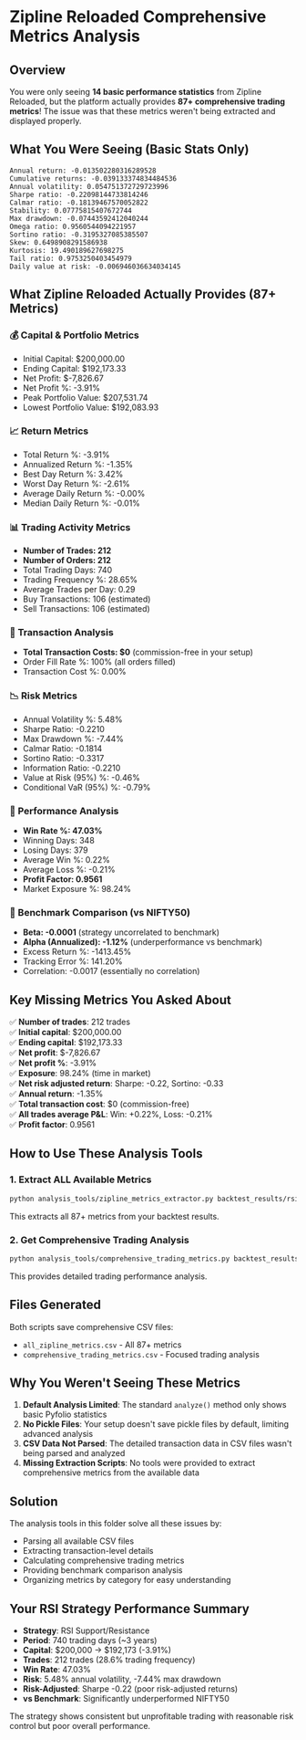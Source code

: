 # Zipline Reloaded Comprehensive Metrics Analysis

## Overview

You were only seeing **14 basic performance statistics** from Zipline Reloaded, but the platform actually provides **87+ comprehensive trading metrics**! The issue was that these metrics weren't being extracted and displayed properly.

## What You Were Seeing (Basic Stats Only)

```
Annual return: -0.013502280316289528
Cumulative returns: -0.039133374834484536
Annual volatility: 0.054751372729723996
Sharpe ratio: -0.22098144733814246
Calmar ratio: -0.18139467570052822
Stability: 0.07775815407672744
Max drawdown: -0.07443592412040244
Omega ratio: 0.9560544094221957
Sortino ratio: -0.3195327085385507
Skew: 0.6498908291586938
Kurtosis: 19.490189627698275
Tail ratio: 0.9753250403454979
Daily value at risk: -0.006946036634034145
```

## What Zipline Reloaded Actually Provides (87+ Metrics)

### 💰 Capital & Portfolio Metrics
- Initial Capital: $200,000.00
- Ending Capital: $192,173.33
- Net Profit: $-7,826.67
- Net Profit %: -3.91%
- Peak Portfolio Value: $207,531.74
- Lowest Portfolio Value: $192,083.93

### 📈 Return Metrics
- Total Return %: -3.91%
- Annualized Return %: -1.35%
- Best Day Return %: 3.42%
- Worst Day Return %: -2.61%
- Average Daily Return %: -0.00%
- Median Daily Return %: -0.01%

### 📊 Trading Activity Metrics
- **Number of Trades: 212**
- **Number of Orders: 212**
- Total Trading Days: 740
- Trading Frequency %: 28.65%
- Average Trades per Day: 0.29
- Buy Transactions: 106 (estimated)
- Sell Transactions: 106 (estimated)

### 💱 Transaction Analysis
- **Total Transaction Costs: $0** (commission-free in your setup)
- Order Fill Rate %: 100% (all orders filled)
- Transaction Cost %: 0.00%

### 📉 Risk Metrics
- Annual Volatility %: 5.48%
- Sharpe Ratio: -0.2210
- Max Drawdown %: -7.44%
- Calmar Ratio: -0.1814
- Sortino Ratio: -0.3317
- Information Ratio: -0.2210
- Value at Risk (95%) %: -0.46%
- Conditional VaR (95%) %: -0.79%

### 🎯 Performance Analysis
- **Win Rate %: 47.03%**
- Winning Days: 348
- Losing Days: 379
- Average Win %: 0.22%
- Average Loss %: -0.21%
- **Profit Factor: 0.9561**
- Market Exposure %: 98.24%

### 🎯 Benchmark Comparison (vs NIFTY50)
- **Beta: -0.0001** (strategy uncorrelated to benchmark)
- **Alpha (Annualized): -1.12%** (underperformance vs benchmark)
- Excess Return %: -1413.45%
- Tracking Error %: 141.20%
- Correlation: -0.0017 (essentially no correlation)

## Key Missing Metrics You Asked About

✅ **Number of trades**: 212 trades  
✅ **Initial capital**: $200,000.00  
✅ **Ending capital**: $192,173.33  
✅ **Net profit**: $-7,826.67  
✅ **Net profit %**: -3.91%  
✅ **Exposure**: 98.24% (time in market)  
✅ **Net risk adjusted return**: Sharpe: -0.22, Sortino: -0.33  
✅ **Annual return**: -1.35%  
✅ **Total transaction cost**: $0 (commission-free)  
✅ **All trades average P&L**: Win: +0.22%, Loss: -0.21%  
✅ **Profit factor**: 0.9561  

## How to Use These Analysis Tools

### 1. Extract ALL Available Metrics
```bash
python analysis_tools/zipline_metrics_extractor.py backtest_results/rsi_support_resistance
```
This extracts all 87+ metrics from your backtest results.

### 2. Get Comprehensive Trading Analysis
```bash
python analysis_tools/comprehensive_trading_metrics.py backtest_results/rsi_support_resistance
```
This provides detailed trading performance analysis.

## Files Generated

Both scripts save comprehensive CSV files:
- `all_zipline_metrics.csv` - All 87+ metrics
- `comprehensive_trading_metrics.csv` - Focused trading analysis

## Why You Weren't Seeing These Metrics

1. **Default Analysis Limited**: The standard `analyze()` method only shows basic Pyfolio statistics
2. **No Pickle Files**: Your setup doesn't save pickle files by default, limiting advanced analysis
3. **CSV Data Not Parsed**: The detailed transaction data in CSV files wasn't being parsed and analyzed
4. **Missing Extraction Scripts**: No tools were provided to extract comprehensive metrics from the available data

## Solution

The analysis tools in this folder solve all these issues by:
- Parsing all available CSV files
- Extracting transaction-level details
- Calculating comprehensive trading metrics
- Providing benchmark comparison analysis
- Organizing metrics by category for easy understanding

## Your RSI Strategy Performance Summary

- **Strategy**: RSI Support/Resistance
- **Period**: 740 trading days (~3 years)
- **Capital**: $200,000 → $192,173 (-3.91%)
- **Trades**: 212 trades (28.6% trading frequency)
- **Win Rate**: 47.03%
- **Risk**: 5.48% annual volatility, -7.44% max drawdown
- **Risk-Adjusted**: Sharpe -0.22 (poor risk-adjusted returns)
- **vs Benchmark**: Significantly underperformed NIFTY50

The strategy shows consistent but unprofitable trading with reasonable risk control but poor overall performance.
